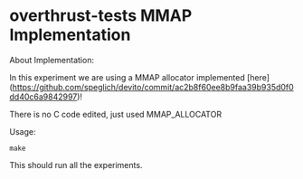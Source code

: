 # overthrust-tests MMAP Implementation

About Implementation:

In this experiment we are using a MMAP allocator implemented [here] (https://github.com/speglich/devito/commit/ac2b8f60ee8b9faa39b935d0f0dd40c6a9842997)!

There is no C code edited, just used MMAP_ALLOCATOR

Usage:

```
make
```

This should run all the experiments.
